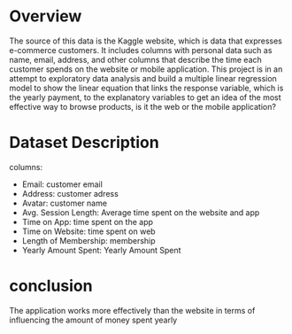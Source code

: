 # Overview
The source of this data is the Kaggle website, which is data that expresses e-commerce customers. It includes columns with personal data such as name, email, address, and other columns that describe the time each customer spends on the website or mobile application. This project is in an attempt to exploratory data analysis and build a multiple linear regression model to show the linear equation that links the response variable, which is the yearly payment, to the explanatory variables to get an idea of the most effective way to browse products, is it the web or the mobile application?
# Dataset Description
columns:

* Email: customer email
* Address: customer adress
* Avatar: customer name
* Avg. Session Length: Average time spent on the website and app
* Time on App: time spent on the app
* Time on Website: time spent on web
* Length of Membership: membership
* Yearly Amount Spent: Yearly Amount Spent
# conclusion
The application works more effectively than the website in terms of influencing the amount of money spent yearly
